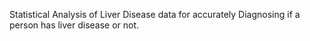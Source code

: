 Statistical Analysis of Liver Disease data for accurately Diagnosing if a person has liver disease or not.
